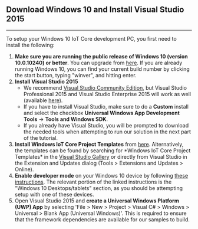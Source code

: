 <h2>  Download Windows 10 and Install Visual Studio 2015 </h2>
<hr>
<div class="row">
  <div class="col-md-8 col-sm-12">
    <p>To setup your Windows 10 IoT Core development PC, you first need to install the following:</p>
    <ol>
      <li><b>Make sure you are running the public release of Windows 10 (version 10.0.10240) or better</b>. You can upgrade from <a href="http://www.microsoft.com/en-us/software-download/windows10" target="_blank">here</a>. If you are already running Windows 10, you can find your current build number by clicking the start button, typing "winver", and hitting enter.</li>
      <li><b>Install Visual Studio 2015</b>
        <ul>
          <li>We recommend <a href="http://go.microsoft.com/fwlink/?LinkID=534599" target="_blank">Visual Studio Community Edition</a>, but Visual Studio Professional 2015 and Visual Studio Enterprise 2015 will work as well (available <a href="https://www.visualstudio.com/vs-2015-product-editions" target="_blank">here</a>).
          </li>
          <li>If you have to install Visual Studio, make sure to do a <b>Custom</b> install and select the checkbox <b>Universal Windows App Development Tools</b> -> <b>Tools and Windows SDK</b>.
          </li>
          <li>
           If you already have Visual Studio, you will be prompted to download the needed tools when attempting to run our solution in the next part of the tutorial.
          </li>
        </ul>
      </li>
      <li><b>Install Windows IoT Core Project Templates</b> from <a href="https://visualstudiogallery.msdn.microsoft.com/55b357e1-a533-43ad-82a5-a88ac4b01dec" target="_blank">here</a>.  Alternatively, the templates can be found by searching for *Windows IoT Core Project Templates* in the <a href="https://visualstudiogallery.msdn.microsoft.com/" target="_blank">Visual Studio Gallery</a> or directly from Visual Studio in the Extension and Updates dialog (Tools > Extensions and Updates > Online).</li>
      <li> <b>Enable developer mode</b> on your Windows 10 device by following <a href="https://msdn.microsoft.com/library/windows/apps/xaml/dn706236.aspx" target="_blank">these instructions</a>.  The relevant portion of the linked instructions is the "Windows 10 Desktops/tablets" section, as you should be attempting setup with one of these devices.</li>
      <li>Open Visual Studio 2015 and <b>create a Universal Windows Platform (UWP) App</b> by selecting 'File > New > Project > Visual C# > Windows > Universal > Blank App (Universal Windows)'.  This is required to ensure that the framework dependencies are available for our samples to build.</li>
    </ol>
  </div>
</div>

